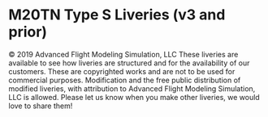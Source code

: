# M20TN Type S Liveries (v3 and prior)

© 2019 Advanced Flight Modeling Simulation, LLC
These liveries are available to see how liveries are structured and for the availability of our customers. These are copyrighted works and are not to be used for commercial purposes. Modification and the free public distribution of modified liveries, with attribution to Advanced Flight Modeling Simulation, LLC is allowed. Please let us know when you make other liveries, we would love to share them!
